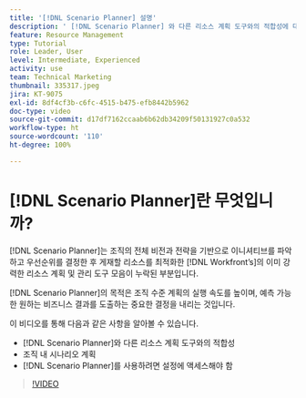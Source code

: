 ```yaml
---
title: '[!DNL Scenario Planner] 설명'
description: ' [!DNL Scenario Planner] 와 다른 리소스 계획 도구와의 적합성에 대해 알아봅니다. 그런 다음 [!DNL Scenario Planner]를 설정하는 방법에 대해 알아봅니다.'
feature: Resource Management
type: Tutorial
role: Leader, User
level: Intermediate, Experienced
activity: use
team: Technical Marketing
thumbnail: 335317.jpeg
jira: KT-9075
exl-id: 8df4cf3b-c6fc-4515-b475-efb8442b5962
doc-type: video
source-git-commit: d17df7162ccaab6b62db34209f50131927c0a532
workflow-type: ht
source-wordcount: '110'
ht-degree: 100%

---
```


# [!DNL Scenario Planner]란 무엇입니까?

[!DNL Scenario Planner]는 조직의 전체 비전과 전략을 기반으로 이니셔티브를 파악하고 우선순위를 결정한 후 게재할 리소스를 최적화한 [!DNL Workfront’s]의 이미 강력한 리소스 계획 및 관리 도구 모음이 누락된 부분입니다.

[!DNL Scenario Planner]의 목적은 조직 수준 계획의 실행 속도를 높이며, 예측 가능한 원하는 비즈니스 결과를 도출하는 중요한 결정을 내리는 것입니다.

이 비디오를 통해 다음과 같은 사항을 알아볼 수 있습니다.

* [!DNL Scenario Planner]와 다른 리소스 계획 도구와의 적합성
* 조직 내 시나리오 계획
* [!DNL Scenario Planner]를 사용하려면 설정에 액세스해야 함

>[!VIDEO](https://video.tv.adobe.com/v/3412627/?quality=12&learn=on&enablevpops&captions=kor)
